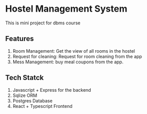 # Hostel Management System

This is mini project for dbms course

## Features 
1. Room Management: Get the view of all rooms in the hostel
2. Request for cleaning: Request for room cleaning from the app
3. Mess Management: buy meal coupons from the app.

## Tech Statck

1. Javascript + Express for the backend
2. Sqlize ORM
3. Postgres Database
4. React + Typescript Frontend
